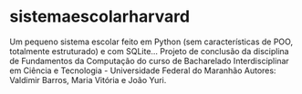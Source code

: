 # sistemaescolarharvard
Um pequeno sistema escolar feito em Python (sem características de POO, totalmente estruturado) e com SQLite... Projeto de conclusão da disciplina de Fundamentos da Computação do curso de Bacharelado Interdisciplinar em Ciência e Tecnologia - Universidade Federal do Maranhão
Autores: Valdimir Barros, Maria Vitória e João Yuri.

